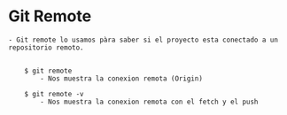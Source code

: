 
# Git Remote

    - Git remote lo usamos pàra saber si el proyecto esta conectado a un repositorio remoto.

        
        $ git remote
            - Nos muestra la conexion remota (Origin)

        $ git remote -v
            - Nos muestra la conexion remota con el fetch y el push

